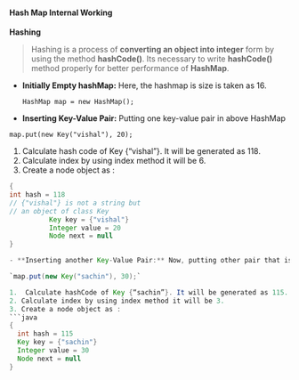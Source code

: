 #### Hash Map Internal Working

**Hashing**

> Hashing is a process of **converting an object into integer** form by using the method **hashCode()**. Its necessary to write **hashCode()** method properly for better performance of **HashMap**. 

- **Initially Empty hashMap:** Here, the hashmap is size is taken as 16. 

     `HashMap map = new HashMap();`
- **Inserting Key-Value Pair:** Putting one key-value pair in above HashMap

 `map.put(new Key("vishal"), 20);`
  1. Calculate hash code of Key {“vishal”}. It will be generated as 118.
  2. Calculate index by using index method it will be 6.
  3. Create a node object as :
  ```java
  {
  int hash = 118
  // {"vishal"} is not a string but 
  // an object of class Key
            Key key = {"vishal"}
            Integer value = 20
            Node next = null
  }

- **Inserting another Key-Value Pair:** Now, putting other pair that is,

 `map.put(new Key("sachin"), 30);`
 
  1.  Calculate hashCode of Key {“sachin”}. It will be generated as 115.
  2. Calculate index by using index method it will be 3.
  3. Create a node object as : 
  ```java
  {
    int hash = 115
    Key key = {"sachin"}
    Integer value = 30
    Node next = null
  }
 ```
